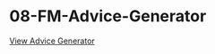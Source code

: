 # 08-FM-Advice-Generator

<p><a href="https://arturo9314.github.io/08-FM-Advice-Generator/" target="_blank" textstyle="text-decoration: none;">View Advice Generator<a/></p>
